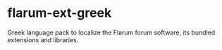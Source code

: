 # flarum-ext-greek
Greek language pack to localize the Flarum forum software, its bundled extensions and libraries.

